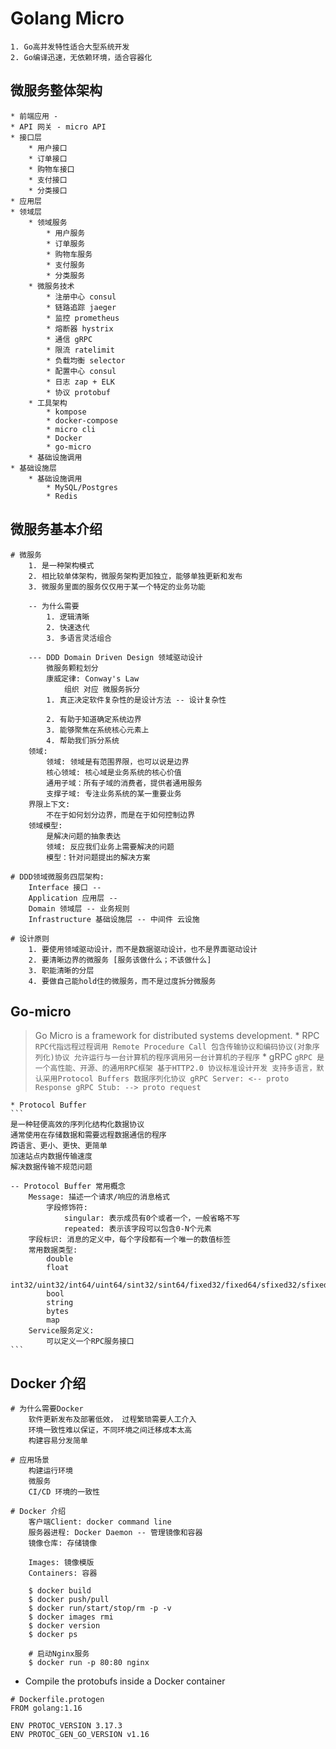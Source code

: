 Golang Micro
============
```
1. Go高并发特性适合大型系统开发
2. Go编译迅速，无依赖环境，适合容器化
```

微服务整体架构
--------------
    * 前端应用 -
    * API 网关 - micro API
    * 接口层
        * 用户接口
        * 订单接口
        * 购物车接口
        * 支付接口
        * 分类接口
    * 应用层
    * 领域层
        * 领域服务
            * 用户服务
            * 订单服务
            * 购物车服务
            * 支付服务
            * 分类服务
        * 微服务技术
            * 注册中心 consul
            * 链路追踪 jaeger
            * 监控 prometheus
            * 熔断器 hystrix
            * 通信 gRPC
            * 限流 ratelimit
            * 负载均衡 selector
            * 配置中心 consul
            * 日志 zap + ELK
            * 协议 protobuf
        * 工具架构
            * kompose
            * docker-compose
            * micro cli
            * Docker
            * go-micro
        * 基础设施调用
    * 基础设施层
        * 基础设施调用
            * MySQL/Postgres
            * Redis

微服务基本介绍
--------------
```
# 微服务
    1. 是一种架构模式
    2. 相比较单体架构，微服务架构更加独立，能够单独更新和发布
    3. 微服务里面的服务仅仅用于某一个特定的业务功能

    -- 为什么需要
        1. 逻辑清晰
        2. 快速迭代
        3. 多语言灵活组合

    --- DDD Domain Driven Design 领域驱动设计
        微服务颗粒划分
        康威定律: Conway's Law
            组织 对应 微服务拆分
        1. 真正决定软件复杂性的是设计方法 -- 设计复杂性

        2. 有助于知道确定系统边界
        3. 能够聚焦在系统核心元素上
        4. 帮助我们拆分系统
    领域:
        领域: 领域是有范围界限，也可以说是边界
        核心领域: 核心域是业务系统的核心价值
        通用子域：所有子域的消费者，提供者通用服务
        支撑子域: 专注业务系统的某一重要业务
    界限上下文:
        不在于如何划分边界，而是在于如何控制边界
    领域模型:
        是解决问题的抽象表达
        领域: 反应我们业务上需要解决的问题
        模型：针对问题提出的解决方案

# DDD领域微服务四层架构:
    Interface 接口 --
    Application 应用层 --
    Domain 领域层 -- 业务规则
    Infrastructure 基础设施层 -- 中间件 云设施

# 设计原则
    1. 要使用领域驱动设计，而不是数据驱动设计，也不是界面驱动设计
    2. 要清晰边界的微服务 [服务该做什么；不该做什么]
    3. 职能清晰的分层
    4. 要做自己能hold住的微服务，而不是过度拆分微服务
```

Go-micro
--------
> Go Micro is a framework for distributed systems development.
    * RPC
    ```
    RPC代指远程过程调用 Remote Procedure Call
    包含传输协议和编码协议(对象序列化)协议
    允许运行与一台计算机的程序调用另一台计算机的子程序
    ```
    * gRPC
    ```
    gRPC 是一个高性能、开源、的通用RPC框架
    基于HTTP2.0 协议标准设计开发
    支持多语言，默认采用Protocol Buffers 数据序列化协议
        gRPC Server: <-- proto Response
        gRPC Stub: --> proto request
    ```

    * Protocol Buffer
    ```
    是一种轻便高效的序列化结构化数据协议
    通常使用在存储数据和需要远程数据通信的程序
    跨语言、更小、更快、更简单
    加速站点内数据传输速度
    解决数据传输不规范问题

    -- Protocol Buffer 常用概念
        Message: 描述一个请求/响应的消息格式
            字段修饰符:
                singular: 表示成员有0个或者一个，一般省略不写
                repeated: 表示该字段可以包含0-N个元素
        字段标识: 消息的定义中，每个字段都有一个唯一的数值标签
        常用数据类型:
            double
            float
            int32/uint32/int64/uint64/sint32/sint64/fixed32/fixed64/sfixed32/sfixed64
            bool
            string
            bytes
            map
        Service服务定义:
            可以定义一个RPC服务接口
    ```

Docker 介绍
-----------
```
# 为什么需要Docker
    软件更新发布及部署低效， 过程繁琐需要人工介入
    环境一致性难以保证，不同环境之间迁移成本太高
    构建容易分发简单

# 应用场景
    构建运行环境
    微服务
    CI/CD 环境的一致性

# Docker 介绍
    客户端Client: docker command line
    服务器进程: Docker Daemon -- 管理镜像和容器
    镜像仓库: 存储镜像

    Images: 镜像模版
    Containers: 容器

    $ docker build
    $ docker push/pull
    $ docker run/start/stop/rm -p -v
    $ docker images rmi
    $ docker version
    $ docker ps

    # 启动Nginx服务
    $ docker run -p 80:80 nginx
```

* Compile the protobufs inside a Docker container
```
# Dockerfile.protogen
FROM golang:1.16

ENV PROTOC_VERSION 3.17.3
ENV PROTOC_GEN_GO_VERSION v1.16

```
